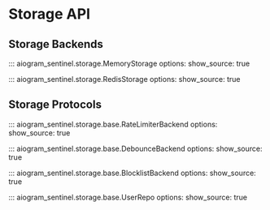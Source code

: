 # Storage API

## Storage Backends

::: aiogram_sentinel.storage.MemoryStorage
    options:
      show_source: true

::: aiogram_sentinel.storage.RedisStorage
    options:
      show_source: true

## Storage Protocols

::: aiogram_sentinel.storage.base.RateLimiterBackend
    options:
      show_source: true

::: aiogram_sentinel.storage.base.DebounceBackend
    options:
      show_source: true

::: aiogram_sentinel.storage.base.BlocklistBackend
    options:
      show_source: true

::: aiogram_sentinel.storage.base.UserRepo
    options:
      show_source: true
